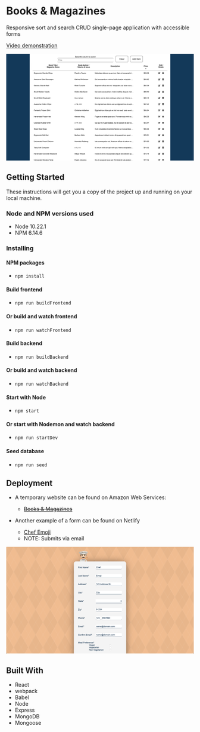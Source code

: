 # Books & Magazines

Responsive sort and search CRUD single-page application with accessible forms

[Video demonstration](https://youtu.be/q7j22RzrGvw)

![Books & Magazines](booksAndMagazines.png)

## Getting Started

These instructions will get you a copy of the project up and running on your local machine.

### Node and NPM versions used

- Node 10.22.1
- NPM 6.14.6

### Installing

#### NPM packages

- `npm install`

#### Build frontend

- `npm run buildFrontend`

#### Or build and watch frontend

- `npm run watchFrontend`

#### Build backend

- `npm run buildBackend`

#### Or build and watch backend

- `npm run watchBackend`

#### Start with Node

- `npm start`

#### Or start with Nodemon and watch backend

- `npm run startDev`

#### Seed database

- `npm run seed`

## Deployment

- A temporary website can be found on Amazon Web Services:
  - ~~[Books & Magazines](http://ec2-54-196-192-181.compute-1.amazonaws.com:50000/)~~

- Another example of a form can be found on Netlify
  - [Chef Emoji](https://chef-emoji.netlify.app/)
  - NOTE: Submits via email

![Chef Emoji](chefEmoji.png)

## Built With

- React
- webpack
- Babel
- Node
- Express
- MongoDB
- Mongoose